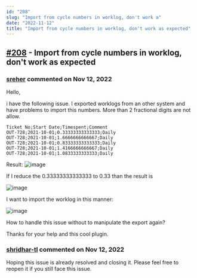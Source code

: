 ```yaml
---
id: "208"
slug: "Import from cycle numbers in worklog, don't work a"
date: "2022-11-12"
title: "Import from cycle numbers in worklog, don't work as expected"
---
```



## [#208](https://github.com/shridhar-tl/jira-assistant/issues/208) - Import from cycle numbers in worklog, don't work as expected

### [sreher](https://github.com/sreher) commented on Nov 12, 2022

Hello, 

i have the following issue. I exported worklogs from an other system and have problems to import this numbers. More than 2 fractional digits are not allow. 

```
Ticket No;Start Date;Timespent;Comment
OUT-728;2021-10-01;0.33333333333333;Daily   
OUT-728;2021-10-01;1.6666666666667;Daily   
OUT-728;2021-10-01;0.83333333333333;Daily   
OUT-728;2021-10-01;1.4166666666667;Daily   
OUT-728;2021-10-01;1.0833333333333;Daily   
```

Result: 
![image](https://user-images.githubusercontent.com/302229/154159725-24bc0380-1165-4517-84a6-ac68ffb4fa89.png)

If I reduce the 0.33333333333333 to 0.33 than the result is 

![image](https://user-images.githubusercontent.com/302229/154160282-18fbee31-4397-4dfc-bf5e-1ada193771d6.png)

I want to import the worklog in this manner:

![image](https://user-images.githubusercontent.com/302229/154160732-5d692d35-b7a4-4456-b09c-04b577528325.png)

How to handle this issue without to manipulate the export again?

Thanks for your help and this cool plugin. 

### [shridhar-tl](https://github.com/shridhar-tl) commented on Nov 12, 2022

Hoping this issue is already resolved and closing it. Please feel free to reopen it if you still face this issue.

